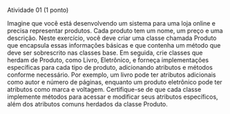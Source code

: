 Atividade 01 (1 ponto) 

Imagine que você está desenvolvendo um sistema para uma loja online e precisa
representar produtos. Cada produto tem um nome, um preço e uma descrição.
Neste exercício, você deve criar uma classe chamada Produto que encapsula essas
informações básicas e que contenha um método que deve ser sobrescrito nas classes
base. Em seguida, crie classes que herdam de Produto, como Livro, Eletrônico, e
forneça implementações específicas para cada tipo de produto, adicionando atributos
e métodos conforme necessário. Por exemplo, um livro pode ter atributos adicionais
como autor e número de páginas, enquanto um produto eletrônico pode ter atributos
como marca e voltagem. Certifique-se de que cada classe implemente métodos para
acessar e modificar seus atributos específicos, além dos atributos comuns herdados
da classe Produto. 
